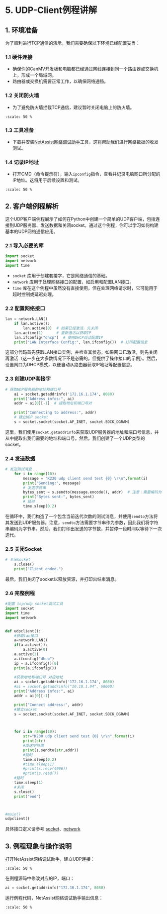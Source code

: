 # 5. UDP-Client例程讲解

## 1. 环境准备

为了顺利进行TCP通信的演示，我们需要确保以下环境已经配置妥当：

### 1.1 硬件连接

- 确保你的CanMV开发板和电脑都已经通过网线连接到同一个路由器或交换机上，形成一个局域网。
- 路由器或交换机需要正常工作，以确保网络通畅。

### 1.2 关闭防火墙

- 为了避免防火墙拦截TCP通信，建议暂时关闭电脑上的防火墙。
  
```{image} ../images/network/image-20240722145319713.png
:scale: 50 %
```

### 1.3 工具准备

- 下载并安装[NetAssist网络调试助手](https://www.cmsoft.cn/resource/102.html)工具，这将帮助我们进行网络数据的收发测试。

### 1.4 记录IP地址

- 打开CMD（命令提示符），输入`ipconfig`指令，查看并记录电脑网口所分配的IP地址。这将用于后续设置和测试。

```{image} ../images/network/image-20240722145500693.png
:scale: 50 %
```

## 2. 客户端例程解析

这个UDP客户端例程展示了如何在Python中创建一个简单的UDP客户端，包括连接到UDP服务器、发送数据和关闭socket。通过这个例程，你可以学习如何构建基本的UDP网络通信应用。

### 2.1 导入必要的库

```python
import socket  
import network  
import time
```

- `socket` 库用于创建套接字，它是网络通信的基础。
- `network` 库用于处理网络接口的配置，如启用和配置LAN接口。
- `time` 库在这个例程中虽然没有直接使用，但在处理网络请求时，它可能用于超时控制或延迟处理。

### 2.2 配置网络接口

```python
lan = network.LAN()  
    if lan.active():  
        lan.active(0)  # 如果已经激活，先关闭  
    lan.active(1)      # 重新激活以获取IP  
    lan.ifconfig("dhcp")  # 使用DHCP自动配置IP  
    print("LAN Interface Config:", lan.ifconfig())  # 打印配置信息
```

这部分代码首先获取LAN接口实例，并检查其状态。如果网口已激活，则先关闭再激活（这一步在大多数情况下不是必需的，但提供了操作接口的示例）。然后，设置网口为DHCP模式，以便自动从路由器获取IP地址等配置信息。

### 2.3 创建UDP套接字

```python
# 获取UDP服务器的地址和端口号  
    ai = socket.getaddrinfo('172.16.1.174', 8080)  
    print("Address infos:", ai)  
    addr = ai[0][-1]  # 提取地址和端口号对  
  
    print("Connecting to address:", addr)  
    # 建立UDP socket  
    s = socket.socket(socket.AF_INET, socket.SOCK_DGRAM)
```

这里，我们使用`socket.getaddrinfo`来获取UDP服务器的地址和端口号信息，并从中提取出我们需要的地址和端口号。然后，我们创建了一个UDP类型的socket。

### 2.4 发送数据

```python
# 发送测试消息  
    for i in range(10):  
        message = "K230 udp client send test {0} \r\n".format(i)  
        print("Sending:", message)  
        # 发送字符串  
        bytes_sent = s.sendto(message.encode(), addr)  # 注意：需要编码为字节串  
        print("Bytes sent:", bytes_sent)  
        # 延时  
        time.sleep(0.2)
```

在循环中，我们构造了一个包含当前迭代次数的测试消息，并使用`sendto`方法将其发送到UDP服务器。注意，`sendto`方法需要字节串作为参数，因此我们将字符串编码为字节串。然后，我们打印出发送的字节数，并暂停一段时间以等待下一次迭代。

### 2.5 关闭Socket

```python
# 关闭socket  
    s.close()  
    print("Client ended.")
```

最后，我们关闭了socket以释放资源，并打印出结束消息。

### 2.6 完整例程

```python
#配置 tcp/udp socket调试工具
import socket
import time
import network


def udpclient():
    #获取lan接口
    a=network.LAN()
    if(a.active()):
        a.active(0)
    a.active(1)
    a.ifconfig("dhcp")
    ip = a.ifconfig()[0]
    print(a.ifconfig())
  
    #获取地址和端口号 对应地址
    ai = socket.getaddrinfo('172.16.1.174', 8080)
    #ai = socket.getaddrinfo("10.10.1.94", 60000)
    print("Address infos:", ai)
    addr = ai[0][-1]

    print("Connect address:", addr)
    #建立socket
    s = socket.socket(socket.AF_INET, socket.SOCK_DGRAM)



    for i in range(10):
        str="K230 udp client send test {0} \r\n".format(i)
        print(str)
        #发送字符串
        print(s.sendto(str,addr))
        #延时
        time.sleep(0.2)
        #time.sleep(1)
        #print(s.recv(4096))
        #print(s.read())
    #延时
    time.sleep(1)
    #关闭
    s.close()
    print("end")



#main()
udpclient()
```

具体接口定义请参考 [socket](../../api/extmod/K230_CanMV_socket模块API手册.md)、[network](../../api/extmod/K230_CanMV_network模块API手册.md)

## 3. 例程现象与操作说明

打开NetAssist网络调试助手，建立UDP连接：

```{image} ../images/network/image-20240722171950467.png
:scale: 50 %
```

在例程源码中修改对应的IP，端口：

```python
ai = socket.getaddrinfo("172.16.1.174", 8080)
```

运行例程代码，NetAssist网络调试助手输出信息：

```{image} ../images/network/image-20240722172037608.png
:scale: 50 %
```
